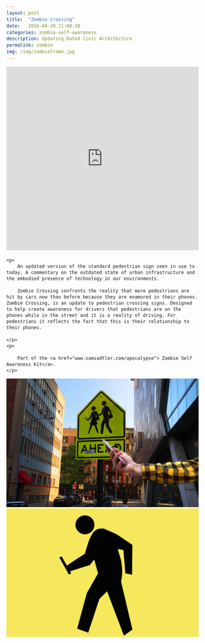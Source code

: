 ```yaml
---
layout: post
title:  "Zombie Crossing"
date:   2016-04-20 21:00:30
categories: zombie-self-awareness
description: Updating Dated Civic Architecture
permalink: zombie
img: /img/zombieframe.jpg
---
```


<div>
	<iframe width="100%" height="480" src="https://www.youtube.com/embed/raWhliAt30c" frameborder="0" allowfullscreen></iframe>
</div>
<div class="col-xs-12">

	<p>
		An updated version of the standard pedestrian sign seen in use to today. A commentary on the outdated state of urban infrastructure and the embodied presence of technology in our environments.

		Zombie Crossing confronts the reality that more pedestrians are hit by cars now than before because they are enamored in their phones. Zombie Crossing, is an update to pedestrian crossing signs. Designed to help create awareness for drivers that pedestrians are on the phones while in the street and it is a reality of driving. For pedestrians it reflects the fact that this is their relationship to their phones.
		
	</p>
	<p>

		Part of the	<a href="www.samsadtler.com/apocalypse"> Zombie Self Awareness Kit</a>. 
	</p>
</div>
<!-- <div class="col-xs-1"></div> -->
<div class="col-xs-12">
	<img src="/img/zombieframe.jpg" class="img-responsive" alt="Responsive image"/>
</div>

<div class="col-xs-12">
	<img src="/img/zombiecrossing.png" class="img-responsive" alt="Responsive image"/>
</div>
